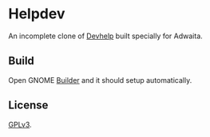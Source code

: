 # Helpdev

An incomplete clone of [Devhelp][] built specially for Adwaita.

## Build

Open GNOME [Builder][] and it should setup automatically.

## License

[GPLv3][].

[Devhelp]: https://apps.gnome.org/zh-CN/Devhelp/ "GNOME DevHelp"
[Builder]: https://apps.gnome.org/zh-CN/Builder/ "GNOME Builder"
[GPLv3]: ./COPYING "GPL v3 License"
